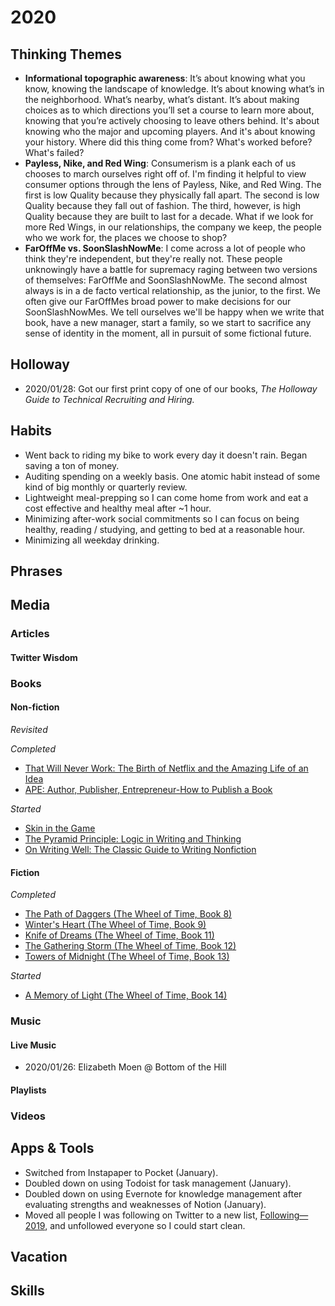 # 2020

## Thinking Themes
- **Informational topographic awareness**: It’s about knowing what you know, knowing the landscape of knowledge. It’s about knowing what’s in the neighborhood. What’s nearby, what’s distant. It’s about making choices as to which directions you’ll set a course to learn more about, knowing that you’re actively choosing to leave others behind. It's about knowing who the major and upcoming players. And it's about knowing your history. Where did this thing come from? What's worked before? What's failed?
- **Payless, Nike, and Red Wing**: Consumerism is a plank each of us chooses to march ourselves right off of. I'm finding it helpful to view consumer options through the lens of Payless, Nike, and Red Wing. The first is low Quality because they physically fall apart. The second is low Quality because they fall out of fashion. The third, however, is high Quality because they are built to last for a decade. What if we look for more Red Wings, in our relationships, the company we keep, the people who we work for, the places we choose to shop?
- **FarOffMe vs. SoonSlashNowMe**: I come across a lot of people who think they're independent, but they're really not. These people unknowingly have a battle for supremacy raging between two versions of themselves: FarOffMe and SoonSlashNowMe. The second almost always is in a de facto vertical relationship, as the junior, to the first. We often give our FarOffMes broad power to make decisions for our SoonSlashNowMes. We tell ourselves we'll be happy when we write that book, have a new manager, start a family, so we start to sacrifice any sense of identity in the moment, all in pursuit of some fictional future.

## Holloway
- 2020/01/28: Got our first print copy of one of our books, *The Holloway Guide to Technical Recruiting and Hiring.*

## Habits
- Went back to riding my bike to work every day it doesn't rain. Began saving a ton of money. 
- Auditing spending on a weekly basis. One atomic habit instead of some kind of big monthly or quarterly review.
- Lightweight meal-prepping so I can come home from work and eat a cost effective and healthy meal after ~1 hour. 
- Minimizing after-work social commitments so I can focus on being healthy, reading / studying, and getting to bed at a reasonable hour. 
- Minimizing all weekday drinking. 

## Phrases

## Media

### Articles

#### Twitter Wisdom

### Books

#### Non-fiction

*Revisited*

*Completed*
- [That Will Never Work: The Birth of Netflix and the Amazing Life of an Idea](https://www.amazon.com/gp/product/B07QLL7N7D)
- [APE: Author, Publisher, Entrepreneur-How to Publish a Book](https://www.amazon.com/gp/product/0988523108)

*Started*
- [Skin in the Game](https://www.amazon.com/Skin-Game-Hidden-Asymmetries-Daily-ebook/dp/B075HYVP7C/)
- [The Pyramid Principle: Logic in Writing and Thinking](https://www.amazon.com/Pyramid-Principle-Logic-Writing-Thinking/dp/0273710516)
- [On Writing Well: The Classic Guide to Writing Nonfiction](https://www.amazon.com/gp/product/0060891548)

#### Fiction

*Completed*
- [The Path of Daggers (The Wheel of Time, Book 8)](https://www.amazon.com/Path-Daggers-Eight-Wheel-Other-ebook/dp/B003H4I44K)
- [Winter's Heart (The Wheel of Time, Book 9)](https://www.amazon.com/Winters-Heart-Wheel-Time-Book/dp/081257558X)
- [Knife of Dreams (The Wheel of Time, Book 11)](https://www.amazon.com/Knife-Dreams-Eleven-Wheel-Other-ebook/dp/B000SEH2NG)
- [The Gathering Storm (The Wheel of Time, Book 12)](https://www.amazon.com/Gathering-Storm-Book-Twelve-Wheel/dp/0765341530)
- [Towers of Midnight (The Wheel of Time, Book 13)](https://www.amazon.com/Towers-Midnight-Wheel-Robert-Jordan/dp/0765364875)

*Started*
- [A Memory of Light (The Wheel of Time, Book 14)](https://www.amazon.com/Memory-Light-Wheel-Time/dp/0765364883)

### Music

#### Live Music
- 2020/01/26: Elizabeth Moen @ Bottom of the Hill

#### Playlists

### Videos

## Apps & Tools
- Switched from Instapaper to Pocket (January).
- Doubled down on using Todoist for task management (January).
- Doubled down on using Evernote for knowledge management after evaluating strengths and weaknesses of Notion (January).
- Moved all people I was following on Twitter to a new list, [Following—2019](https://twitter.com/SparksZilla/lists/following-2019), and unfollowed everyone so I could start clean.

## Vacation

## Skills
